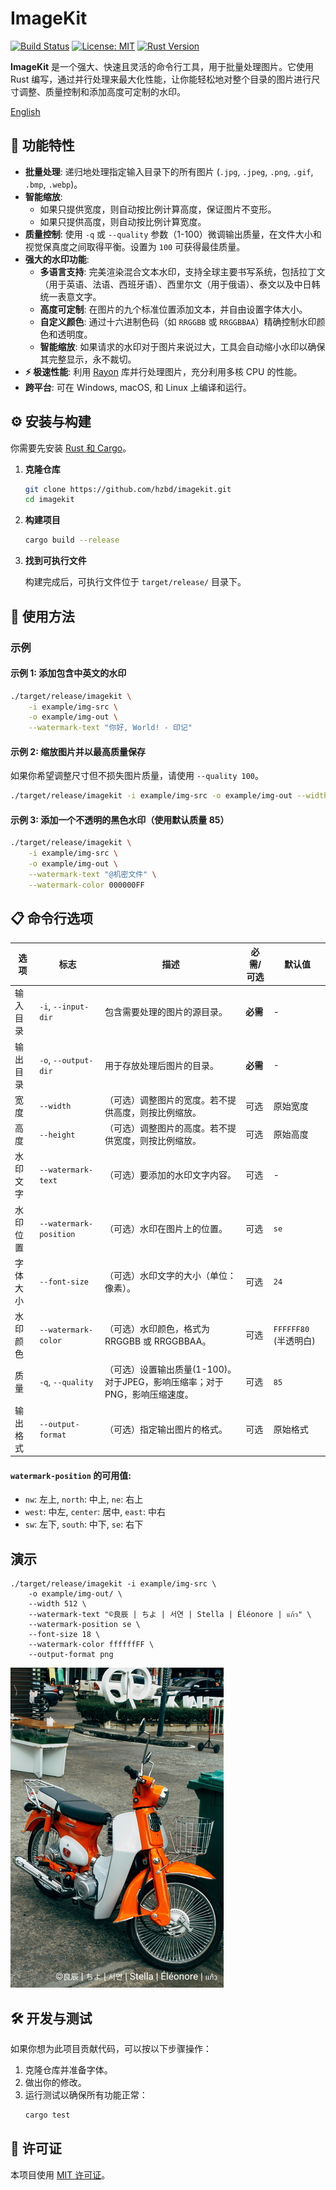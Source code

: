 # ImageKit

[![Build Status](https://img.shields.io/badge/build-passing-brightgreen)](https://github.com/hzbd/imagekit)
[![License: MIT](https://img.shields.io/badge/License-MIT-yellow.svg)](https://opensource.org/licenses/MIT)
[![Rust Version](https://img.shields.io/badge/rust-1.87%2B-blue.svg)](https://www.rust-lang.org)

**ImageKit** 是一个强大、快速且灵活的命令行工具，用于批量处理图片。它使用 Rust 编写，通过并行处理来最大化性能，让你能轻松地对整个目录的图片进行尺寸调整、质量控制和添加高度可定制的水印。

[English](./README.md)

## 🌟 功能特性

- **批量处理**: 递归地处理指定输入目录下的所有图片 (`.jpg`, `.jpeg`, `.png`, `.gif`, `.bmp`, `.webp`)。
- **智能缩放**:
    - 如果只提供宽度，则自动按比例计算高度，保证图片不变形。
    - 如果只提供高度，则自动按比例计算宽度。
- **质量控制**: 使用 `-q` 或 `--quality` 参数（1-100）微调输出质量，在文件大小和视觉保真度之间取得平衡。设置为 `100` 可获得最佳质量。
- **强大的水印功能**:
    - **多语言支持**: 完美渲染混合文本水印，支持全球主要书写系统，包括拉丁文（用于英语、法语、西班牙语）、西里尔文（用于俄语）、泰文以及中日韩统一表意文字。
    - **高度可定制**: 在图片的九个标准位置添加文本，并自由设置字体大小。
    - **自定义颜色**: 通过十六进制色码（如 `RRGGBB` 或 `RRGGBBAA`）精确控制水印颜色和透明度。
    - **智能缩放**: 如果请求的水印对于图片来说过大，工具会自动缩小水印以确保其完整显示，永不裁切。
- **⚡ 极速性能**: 利用 [Rayon](https://github.com/rayon-rs/rayon) 库并行处理图片，充分利用多核 CPU 的性能。
- **跨平台**: 可在 Windows, macOS, 和 Linux 上编译和运行。

## ⚙️ 安装与构建

你需要先安装 [Rust 和 Cargo](https://www.rust-lang.org/tools/install)。

1.  **克隆仓库**
    ```bash
    git clone https://github.com/hzbd/imagekit.git
    cd imagekit
    ```

2.  **构建项目**
    ```bash
    cargo build --release
    ```

3.  **找到可执行文件**

    构建完成后，可执行文件位于 `target/release/` 目录下。

## 🚀 使用方法

### 示例

#### 示例 1: 添加包含中英文的水印
```bash
./target/release/imagekit \
    -i example/img-src \
    -o example/img-out \
    --watermark-text "你好, World! - 印记"
```

#### 示例 2: 缩放图片并以最高质量保存
如果你希望调整尺寸但不损失图片质量，请使用 `--quality 100`。
```bash
./target/release/imagekit -i example/img-src -o example/img-out --width 1024 --quality 100
```

#### 示例 3: 添加一个不透明的黑色水印（使用默认质量 85）
```bash
./target/release/imagekit \
    -i example/img-src \
    -o example/img-out \
    --watermark-text "@机密文件" \
    --watermark-color 000000FF
```

## 📋 命令行选项

| 选项                 | 标志                 | 描述                                                                    | 必需/可选 | 默认值   |
| -------------------- | -------------------- | ----------------------------------------------------------------------- | --------- | -------- |
| 输入目录             | `-i`, `--input-dir`  | 包含需要处理的图片的源目录。                                            | **必需**  | -        |
| 输出目录             | `-o`, `--output-dir` | 用于存放处理后图片的目录。                                              | **必需**  | -        |
| 宽度                 | `--width`            | （可选）调整图片的宽度。若不提供高度，则按比例缩放。                    | 可选      | 原始宽度 |
| 高度                 | `--height`           | （可选）调整图片的高度。若不提供宽度，则按比例缩放。                    | 可选      | 原始高度 |
| 水印文字             | `--watermark-text`   | （可选）要添加的水印文字内容。                                          | 可选      | -        |
| 水印位置             | `--watermark-position` | （可选）水印在图片上的位置。                                            | 可选      | `se`     |
| 字体大小             | `--font-size`        | （可选）水印文字的大小（单位：像素）。                                  | 可选      | `24`     |
| 水印颜色             | `--watermark-color`  | （可选）水印颜色，格式为 RRGGBB 或 RRGGBBAA。                           | 可选      | `FFFFFF80` (半透明白) |
| 质量                 | `-q`, `--quality`    | （可选）设置输出质量(1-100)。对于JPEG，影响压缩率；对于PNG，影响压缩速度。 | 可选      | `85`     |
| 输出格式             | `--output-format`    | （可选）指定输出图片的格式。                                              | 可选      | 原始格式 |

#### `watermark-position` 的可用值:

-   `nw`: 左上, `north`: 中上, `ne`: 右上
-   `west`: 中左, `center`: 居中, `east`: 中右
-   `sw`: 左下, `south`: 中下, `se`: 右下

## 演示

```
./target/release/imagekit -i example/img-src \
    -o example/img-out/ \
    --width 512 \
    --watermark-text "©良辰 | ちよ | 서연 | Stella | Éléonore | แก้ว" \
    --watermark-position se \
    --font-size 18 \
    --watermark-color ffffffFF \
    --output-format png
```

![Demo Watermark](./example/img-out/markus-winkler.png)

## 🛠️ 开发与测试

如果你想为此项目贡献代码，可以按以下步骤操作：

1.  克隆仓库并准备字体。
2.  做出你的修改。
3.  运行测试以确保所有功能正常：
    ```bash
    cargo test
    ```

## 📜 许可证

本项目使用 [MIT 许可证](LICENSE)。
